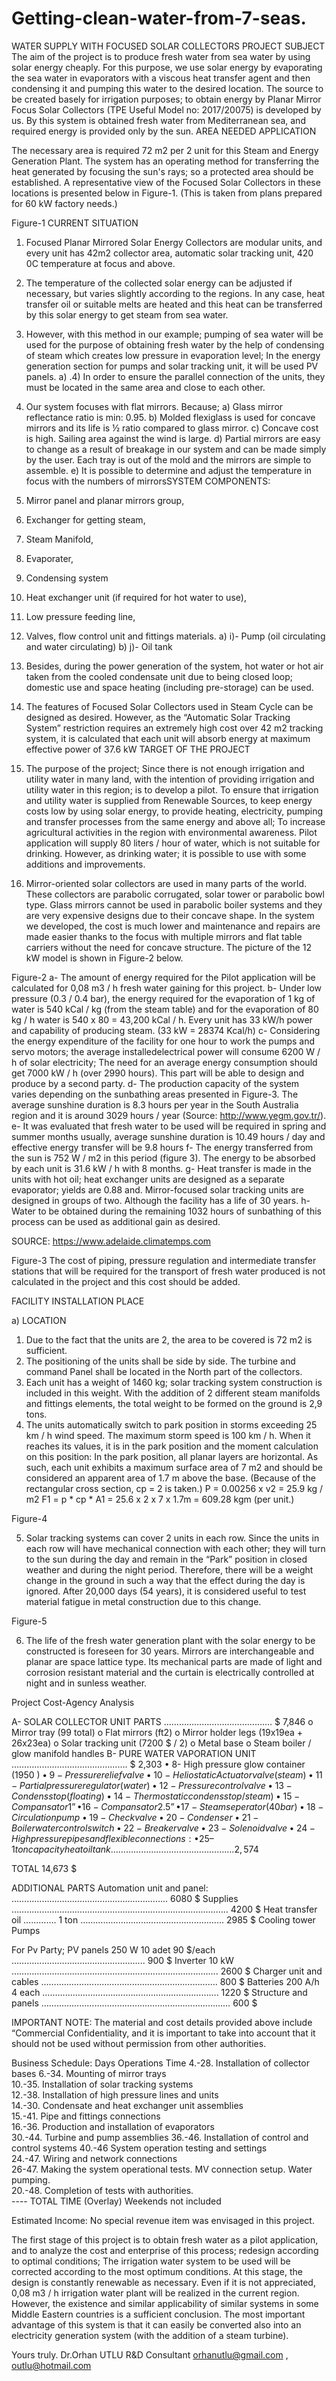 # Getting-clean-water-from-7-seas.
WATER SUPPLY WITH FOCUSED SOLAR COLLECTORS
PROJECT SUBJECT 
The aim of the project is to produce fresh water from sea water by using solar energy cheaply. For this purpose, we use solar energy by evaporating the sea water in evaporators with a viscous heat transfer agent and then condensing it and pumping this water to the desired location.
The source to be created basely for irrigation purposes; to obtain energy by Planar Mirror Focus Solar Collectors (TPE Useful Model no: 2017/20075) is developed by us. By this system is obtained fresh water from Mediterranean sea, and required energy is provided only by the sun.
AREA NEEDED APPLICATION
 
The necessary area is required 72 m2 per 2 unit for this Steam and Energy Generation Plant.
The system has an operating method for transferring the heat generated by focusing the sun's rays; so a protected area should be established.
A representative view of the Focused Solar Collectors in these locations is presented below in Figure-1. (This is taken from plans prepared for 60 kW factory needs.)

 
Figure-1
CURRENT SITUATION
1)	Focused Planar Mirrored Solar Energy Collectors are modular units, and every unit has 42m2 collector area, automatic solar tracking unit, 420 0C temperature at focus and above. 
2)	The temperature of the collected solar energy can be adjusted if necessary, but varies slightly according to the regions. In any case,  heat transfer oil or suitable melts are heated and this heat can be transferred by this solar energy to get steam from sea water.
3)	However, with this method in our example; pumping of sea water will be used for the purpose of obtaining fresh water by the help of condensing of steam which creates low pressure in evaporation level; In the energy generation section for pumps and solar tracking unit, it will be used PV panels.
a)	.4) In order to ensure the parallel connection of the units, they must be located in the same area and close to each other.

4)	Our system focuses with flat mirrors. Because;
a)	Glass mirror reflectance ratio is min: 0.95.
b)	Molded flexiglass is used for concave mirrors and its life is ½ ratio compared to glass mirror.
c)	Concave cost is high. Sailing area against the wind is large.
d)	Partial mirrors are easy to change as a result of breakage in our system and can be made simply by the user. Each tray is out of the mold and the mirrors are simple to assemble.
e)	It is possible to determine and adjust the temperature in focus with the numbers of mirrorsSYSTEM COMPONENTS:
5)	Mirror panel and planar mirrors group,
6)	Exchanger for getting steam,
7)	Steam Manifold,
8)	Evaporater,
9)	Condensing system
10)	Heat exchanger unit (if required for hot water to use),
11)	Low pressure feeding line,
12)	Valves, flow control unit and fittings materials.
a)	i)- Pump (oil circulating and water circulating)
b)	j)- Oil tank

13)	Besides, during the power generation of the system, hot water or hot air taken from the cooled condensate unit due to being closed loop; domestic use and space heating (including pre-storage) can be used.
14)	The features of Focused Solar Collectors used in Steam Cycle can be designed as desired. However, as the “Automatic Solar Tracking System” restriction requires an extremely high cost over 42 m2 tracking system, it is calculated that each unit will absorb energy at maximum effective power of 37.6 kW
TARGET OF THE PROJECT
1)	The purpose of the project; Since there is not enough irrigation and utility water in many land, with the intention of providing irrigation and utility water in this region; is to develop a pilot. To ensure that irrigation and utility water is supplied from Renewable Sources, to keep energy costs low by using solar energy, to provide heating, electricity, pumping and transfer processes from the same energy and above all; To increase agricultural activities in the region with environmental awareness. Pilot application will supply 80 liters / hour of water, which is not suitable for drinking. However, as drinking water; it is possible to use with some additions and improvements.
2)	Mirror-oriented solar collectors are used in many parts of the world. These collectors are parabolic corrugated, solar tower or parabolic bowl type. Glass mirrors cannot be used in parabolic boiler systems and they are very expensive designs due to their concave shape. In the system we developed, the cost is much lower and maintenance and repairs are made easier thanks to the focus with multiple mirrors and flat table carriers without the need for concave structure. The picture of the 12 kW model is shown in Figure-2 below.


 
Figure-2
a-	The amount of energy required for the Pilot application will be calculated for 0,08 m3 / h fresh water gaining for this project.
b-	Under low pressure (0.3 / 0.4 bar), the energy required for the evaporation of 1 kg of water is 540 kCal / kg (from the steam table) and for the evaporation of 80 kg / h water is 540 x 80 = 43,200 kCal / h.
Every unit has 33 kW/h power and capability of producing steam. (33 kW = 28374 Kcal/h)
c-	Considering the energy expenditure of the facility for one hour to work the pumps and servo motors; the average installedelectrical  power will consume 6200 W / h of solar electricity; The need for an average energy consumption should get 7000 kW / h (over 2990 hours). This part will be able to design and produce by a second party.
d-	The production capacity of the system varies depending on the sunbathing areas presented in Figure-3. The average sunshine duration is 8.3 hours per year in the South Australia region and it is around 3029 hours / year (Source: http://www.yegm.gov.tr/).
e-	It was evaluated that fresh water to be used will be required in spring and summer months usually, average sunshine duration is 10.49 hours / day and effective energy transfer will be 9.8 hours
f-	The energy transferred from the sun is 752 W / m2 in this period (figure 3). The energy to be absorbed by each unit is 31.6 kW / h with 8 months. 
g-	Heat transfer is made in the units with hot oil; heat exchanger units are designed as a separate evaporator; yields are 0.88 and. Mirror-focused solar tracking units are designed in groups of two. Although the facility has a life of 30 years.
h-	Water to be obtained during the remaining 1032 hours of sunbathing of this process can be used as additional gain as desired.
      
SOURCE: https://www.adelaide.climatemps.com

 

Figure-3
The cost of piping, pressure regulation and intermediate transfer stations that will be required for the transport of fresh water produced is not calculated in the project and this cost should be added.

FACILITY INSTALLATION PLACE

a)	LOCATION

1)	Due to the fact that the units are 2, the area to be covered is 72 m2  is sufficient.
2)	The positioning of the units shall be side by side. The turbine and command Panel shall be located in the North part of the collectors.
3)	Each unit has a weight of 1460 kg; solar tracking system construction is included in this weight. With the addition of 2 different steam manifolds and fittings elements, the total weight to be formed on the ground is 2,9 tons.
4)	The units automatically switch to park position in storms exceeding 25 km / h wind speed. The maximum storm speed is 100 km / h. When it reaches its values, it is in the park position and the moment calculation on this position: In the park position, all planar layers are horizontal. As such, each unit exhibits a maximum surface area of 7 m2 and should be considered an apparent area of 1.7 m above the base. (Because of the rectangular cross section, cp = 2 is taken.)
P = 0.00256 x v2 = 25.9 kg / m2
F1 = p * cp * A1 = 25.6 x 2 x 7 x 1.7m = 609.28 kgm (per unit.)
       
Figure-4

5)	Solar tracking systems can cover 2 units in each row. Since the units in each row will have mechanical connection with each other; they will turn to the sun during the day and remain in the “Park” position in closed weather and during the night period. Therefore, there will be a weight change in the ground in such a way that the effect during the day is ignored. After 20,000 days (54 years), it is considered useful to test material fatigue in metal construction due to this change.

 
Figure-5

6) The life of the fresh water generation plant with the solar energy to be constructed is foreseen for 30 years. Mirrors are interchangeable and planar are space lattice type. Its mechanical parts are made of light and corrosion resistant material and the curtain is electrically controlled at night and in sunless weather.

Project Cost-Agency Analysis


A- SOLAR COLLECTOR UNIT PARTS ……………………………………. $ 7,846
o	Mirror tray (99 total)
o	Flat mirrors (ft2)
o	Mirror holder legs (19x19ea + 26x23ea)
o	Solar tracking unit (7200 $ / 2)
o	Metal base
o	Steam boiler / glow manifold handles
B- PURE WATER VAPORATION UNIT ………………………………………. $ 2,303
•	8- High pressure glow container (1950 $)
•	9- Pressure relief valve
•	10- Heliostatic Actuator valve (steam)
•	11- Partial pressure regulator (water)
•	12- Pressure control valve
•	13- Condensstop (floating)
•	14- Thermostatic condensstop / steam)
•	15- Compansator 1 ”
•	16- Compansator 2.5 ”
•	17- Steam seperator (40 bar)
•	18- Circulation pump
•	19- Check valve
•	20- Condenser
•	21- Boiler water control switch
•	22- Breaker valve
•	23- Solenoid valve
•	24- High pressure pipes and flexible connections:
•	25 – 1 ton capacity heat oil tank …………………………………………
   .2,574$

TOTAL 							14,673 $

ADDITIONAL PARTS
Automation unit and panel: …………………………………………………….. 6080 $
Supplies ………………………………………………………………………….. 4200 $
Heat transfer oil …………. 1 ton ………………………………………………... 2985 $
Cooling tower 
Pumps



For Pv Party;
PV panels 250 W 10 adet 90 $/each …………………………………………….. 900 $
Inverter 10 kW  ……………………………………………………………………….  2600 $
Charger unit and cables …………………………………………………………….  800 $
Batteries 200 A/h 4 each ……………………………………………………………. 1220 $
 Structure and panels …………………………………………………………………  600 $

IMPORTANT NOTE: The material and cost details provided above include “Commercial Confidentiality, and it is important to take into account that it should not be used without permission from other authorities.

Business Schedule:
Days	Operations	Time
4.-28.	Installation of collector bases	
6.-34.	Mounting of mirror trays	
10.-35.	Installation of solar tracking systems	
12.-38.	Installation of high pressure lines and units	
14.-30.	Condensate and heat exchanger unit assemblies	
15.-41.	Pipe and fittings connections	
16.-36.	Production and installation of evaporators	
30.-44.	Turbine and pump assemblies	
36.-46.	Installation of control and control systems	
40.-46	System operation testing and settings	
24.-47.	Wiring and network connections	
26-47.	Making the system operational tests. MV connection setup. Water pumping.	
20.-48.	Completion of tests with authorities.	
----	TOTAL TIME (Overlay)	Weekends not included


Estimated Income:
No special revenue item was envisaged in this project.

The first stage of this project is to obtain fresh water as a pilot application, and to analyze the cost and enterprise of this process; redesign according to optimal conditions; The irrigation water system to be used will be corrected according to the most optimum conditions. At this stage, the design is constantly renewable as necessary.
Even if it is not appreciated, 0,08 m3 / h irrigation water plant will be realized in the current region. However, the existence and similar applicability of similar systems in some Middle Eastern countries is a sufficient conclusion.
The most important advantage of this system is that it can easily be converted also into an electricity generation system (with the addition of a steam turbine).

Yours truly.
Dr.Orhan UTLU
R&D Consultant orhanutlu@gmail.com , outlu@hotmail.com
